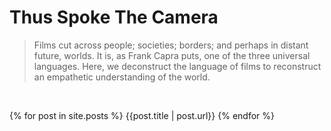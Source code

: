 # Thus Spoke The Camera
> Films cut across people; societies; borders; and perhaps in distant future, worlds. It is, as Frank Capra puts, one of the three universal languages. Here, we deconstruct the language of films to reconstruct an empathetic understanding of the world.

<br>

{% for post in site.posts %}
{{post.title | post.url}}
{% endfor %}

<br>
